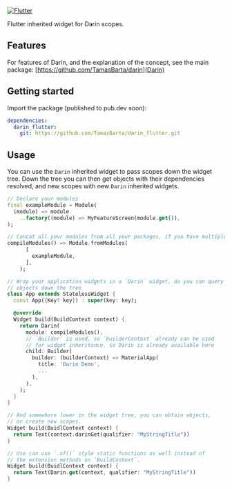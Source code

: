 [![Flutter](https://github.com/TamasBarta/darin_flutter/actions/workflows/flutter.yml/badge.svg?branch=main)](https://github.com/TamasBarta/darin_flutter/actions/workflows/flutter.yml)

Flutter inherited widget for Darin scopes.

## Features

For features of Darin, and the explanation of the concept, see the main package: [https://github.com/TamasBarta/darin](Darin)

## Getting started

Import the package (published to pub.dev soon):

```yml
dependencies:
  darin_flutter:
    git: https://github.com/TamasBarta/darin_flutter.git
```

## Usage

You can use the `Darin` inherited widget to pass scopes down the widget tree. Down the tree you can then get objects with their dependencies resolved, and new scopes with new `Darin` inherited widgets.

```dart
// Declare your modules
final exampleModule = Module(
  (module) => module
    ..factory((module) => MyFeatureScreen(module.get()),
);

// Concat all your modules from all your packages, if you have multiple
compileModules() => Module.fromModules(
      [
        exampleModule,
      ],
    );

// Wrap your application widgets in a `Darin` widget, do you can query
// objects down the tree
class App extends StatelessWidget {
  const App({Key? key}) : super(key: key);

  @override
  Widget build(BuildContext context) {
    return Darin(
      module: compileModules(),
      // `Builder` is used, so `builderContext` already can be used
      // for widget inheritance, so Darin is already available here
      child: Builder(
        builder: (builderContext) => MaterialApp(
          title: 'Darin Demo',
          ... 
        ),
      ),
    );
  }
}

// And somewhere lower in the widget tree, you can obtain objects,
// or create new scopes.
Widget build(BuidlContext context) {
  return Text(context.darinGet(qualifier: "MyStringTitle"))
}

// Use can use `.of()` style static functions as well instead of
// the extension methods on `BuildContext`.
Widget build(BuidlContext context) {
  return Text(Darin.get(context, qualifier: "MyStringTitle"))
}
```
